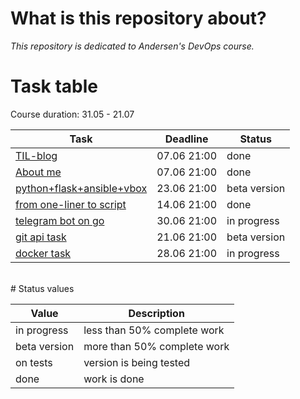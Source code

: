 # What is this repository about?
*This repository is dedicated to Andersen's DevOps course.*

# Task table
Course duration: 31.05 - 21.07


| Task  | Deadline |Status|
| ------------- | ------------- |---------|
| [TIL-blog](https://github.com/nastasyafedotovna/andersen-devops-course/tree/main/TIL)  | 07.06 21:00  | done |
| [About me](https://github.com/nastasyafedotovna/andersen-devops-course/tree/main/aboutMyself)| 07.06 21:00| done |
| [python+flask+ansible+vbox](https://github.com/nastasyafedotovna/andersen-devops-course/tree/main/ansible_task)  | 23.06 21:00|beta version|
| [from one-liner to script](https://github.com/nastasyafedotovna/andersen-devops-course/tree/main/netstat_script)  | 14.06 21:00|done|
| [telegram bot on go](https://github.com/nastasyafedotovna/andersen-devops-course/tree/main/go_gitbot)  | 30.06 21:00|in progress|
| [git api task](https://github.com/nastasyafedotovna/andersen-devops-course/tree/main/git_api)  | 21.06 21:00|beta version|
| [docker task](https://github.com/nastasyafedotovna/andersen-devops-course/tree/main/docker_task)  | 28.06 21:00|in progress|
<br />
# Status values

| Value | Description |
| -------------- | ----------- |
| in progress | less than 50% complete work |
| beta version | more than 50% complete work |
| on tests | version is being tested |
| done | work is done |
